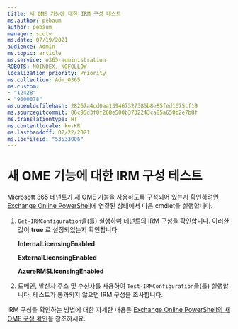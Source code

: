 ```yaml
---
title: 새 OME 기능에 대한 IRM 구성 테스트
ms.author: pebaum
author: pebaum
manager: scotv
ms.date: 07/19/2021
audience: Admin
ms.topic: article
ms.service: o365-administration
ROBOTS: NOINDEX, NOFOLLOW
localization_priority: Priority
ms.collection: Adm_O365
ms.custom:
- "12428"
- "9000078"
ms.openlocfilehash: 28267a4cd0aa139467327385b8e85fed1675cf19
ms.sourcegitcommit: 86c95d3f0f268e500b3732243ca85a650b2e7b8f
ms.translationtype: HT
ms.contentlocale: ko-KR
ms.lasthandoff: 07/22/2021
ms.locfileid: "53533006"
---
```

# <a name="test-irm-configuration-for-new-ome-capabilities"></a>새 OME 기능에 대한 IRM 구성 테스트

Microsoft 365 테넌트가 새 OME 기능을 사용하도록 구성되어 있는지 확인하려면 [Exchange Online PowerShell](/powershell/exchange/exchange-online-powershell)에 연결된 상태에서 다음 cmdlet을 실행합니다.


1. `Get-IRMConfiguration`을(를) 실행하여 테넌트의 IRM 구성을 확인합니다. 이러한 값이 **true** 로 설정되었는지 확인합니다.
    
    **InternalLicensingEnabled**
    
    **ExternalLicensingEnabled**
    
    **AzureRMSLicensingEnabled**

2. 도메인, 발신자 주소 및 수신자를 사용하여 `Test-IRMConfiguration`을(를) 실행합니다. 테스트가 통과되지 않으면 IRM 구성을 조사합니다.

IRM 구성을 확인하는 방법에 대한 자세한 내용은 [Exchange Online PowerShell의 새 OME 구성 확인](/microsoft-365/compliance/set-up-new-message-encryption-capabilities#verify-new-ome-configuration-in-exchange-online-powershell)을 참조하세요.